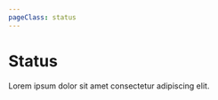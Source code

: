 ```yaml
---
pageClass: status
---
```

# Status

Lorem ipsum dolor sit amet consectetur adipiscing elit.

<Status/>
